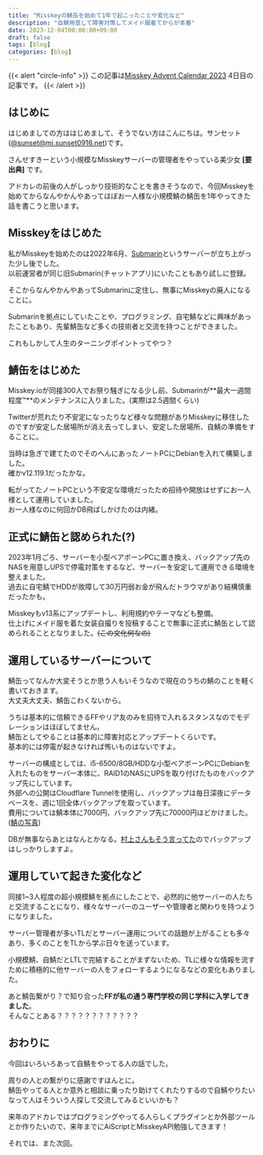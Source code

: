 ```yaml
---
title: "Misskeyの鯖缶を始めて1年で起こったことや変化など"
description: "自鯖用意して障害対策してメイド服着てからが本番"
date: 2023-12-04T00:00:00+09:00
draft: false
tags: [blog]
categories: [blog]
---
```


{{< alert "circle-info" >}}
この記事は[Misskey Advent Calendar 2023](https://adventar.org/calendars/8742) 4日目の記事です。
{{< /alert >}}

## はじめに

はじめましての方ははじめまして、そうでない方はこんにちは。サンセット([@sunset@mi.sunset0916.net](https://mi.sunset0916.net/@sunset))です。

さんせすきーという小規模なMisskeyサーバーの管理者をやっている美少女 **[要出典]** です。

アドカレの前後の人がしっかり技術的なことを書きそうなので、今回Misskeyを始めてからなんやかんやあってほぼお一人様な小規模鯖の鯖缶を1年やってきた話を書こうと思います。

## Misskeyをはじめた

私がMisskeyを始めたのは2022年6月、[Submarin](https://submarin.online)というサーバーが立ち上がった少し後でした。  
以前運営者が同じ旧Submarin(チャットアプリ)にいたこともあり試しに登録。

そこからなんやかんやあってSubmarinに定住し、無事にMisskeyの廃人になることに。

Submarinを拠点にしていたことや、プログラミング、自宅鯖などに興味があったこともあり、先輩鯖缶など多くの技術者と交流を持つことができました。

これもしかして人生のターニングポイントってやつ？

## 鯖缶をはじめた

Misskey.ioが同接300人でお祭り騒ぎになる少し前、Submarinが**最大一週間程度™**のメンテナンスに入りました。(実際は2.5週間くらい)

Twitterが荒れたり不安定になったりなど様々な問題がありMisskeyに移住したのですが安定した居場所が消え去ってしまい、安定した居場所、自鯖の準備をすることに。

当時は急ぎで建てたのでそのへんにあったノートPCにDebianを入れて構築しました。  
確かv12.119.1だったかな。

転がってたノートPCという不安定な環境だったため招待や開放はせずにお一人様として運用していました。  
お一人様なのに何回かDB飛ばしかけたのは内緒。

## 正式に鯖缶と認められた(?)

2023年1月ごろ、サーバーを小型ベアボーンPCに置き換え、バックアップ先のNASを用意しUPSで停電対策をするなど、サーバーを安定して運用できる環境を整えました。  
過去に自宅鯖でHDDが故障して30万円弱お金が飛んだトラウマがあり結構慎重だったかも。

Misskeyもv13系にアップデートし、利用規約やテーマなども整備。  
仕上げにメイド服を着た女装自撮りを投稿することで無事に正式に鯖缶として認められることとなりました。~~(この文化何なの)~~

## 運用しているサーバーについて

鯖缶ってなんか大変そうとか思う人もいそうなので現在のうちの鯖のことを軽く書いておきます。  
大丈夫大丈夫、鯖缶こわくないから。

うちは基本的に信頼できるFFやリア友のみを招待で入れるスタンスなのでモデレーションはほぼしてません。  
鯖缶としてやることは基本的に障害対応とアップデートくらいです。  
基本的には停電が起きなければ怖いものはないですよ。

サーバーの構成としては、i5-6500/8GB/HDDな小型ベアボーンPCにDebianを入れたものをサーバー本体に、RAID1のNASにUPSを取り付けたものをバックアップ先にしています。  
外部への公開はCloudflare Tunnelを使用し、バックアップは毎日深夜にデータベースを、週に1回全体バックアップを取っています。  
費用については鯖本体に7000円、バックアップ先に70000円ほどかけました。([鯖の写真](https://mi.sunset0916.net/notes/9auihbpaqs))

DBが無事ならあとはなんとかなる。[村上さんもそう言ってた](https://blog.arkjp.net/2021/12/1003io/)のでバックアップはしっかりしますよ。

## 運用していて起きた変化など

同接1~3人程度の超小規模鯖を拠点にしたことで、必然的に他サーバーの人たちと交流することになり、様々なサーバーのユーザーや管理者と関わりを持つようになりました。

サーバー管理者が多いTLだとサーバー運用についての話題が上がることも多々あり、多くのことをTLから学ぶ日々を送っています。

小規模鯖、自鯖だとLTLで完結することがまずないため、TLに様々な情報を流すために積極的に他サーバーの人をフォローするようになるなどの変化もありました。

あと鯖缶繋がり？で知り合った**FFが私の通う専門学校の同じ学科に入学してきました**。  
そんなことある？？？？？？？？？？？？

## おわりに

今回はいろいろあって自鯖をやってる人の話でした。

周りの人との繋がりに感謝ですほんとに。  
鯖缶やってる人とか意外と相談に乗ったり助けてくれたりするので自鯖やりたいなって人はそういう人探して交流してみるといいかも？

来年のアドカレではプログラミングやってる人らしくプラグインとか外部ツールとか作りたいので、来年までにAiScriptとMisskeyAPI勉強してきます！

それでは、また次回。
